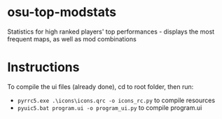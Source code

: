 # osu-top-modstats

Statistics for high ranked players' top performances - displays the most frequent maps, as well as mod combinations

# Instructions


To compile the ui files (already done), cd to root folder, then run:
* `pyrrc5.exe .\icons\icons.qrc -o icons_rc.py` to compile resources
* `pyuic5.bat program.ui -o program_ui.py` to compile program.ui